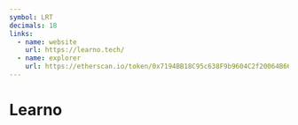 ```yaml
---
symbol: LRT
decimals: 18
links:
  - name: website
    url: https://learno.tech/
  - name: explorer
    url: https://etherscan.io/token/0x7194BB18C95c638F9b9604C2f20064B66A0de8fE
---
```


# Learno
